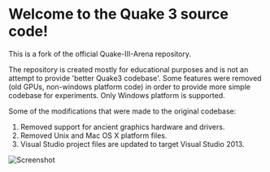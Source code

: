 Welcome to the Quake 3 source code!
===============================

This is a fork of the official Quake-III-Arena repository.

The repository is created mostly for educational purposes and is not an attempt
to provide 'better Quake3 codebase'. Some features were removed (old GPUs,
non-windows platform code) in order to provide more simple codebase for 
experiments. Only Windows platform is supported.

Some of the modifications that were made to the original codebase:

1. Removed support for ancient graphics hardware and drivers.
1. Removed Unix and Mac OS X platform files. 
1. Visual Studio project files are updated to target Visual Studio 2013.

![Screenshot](https://github.com/artemalive/Quake-III-Arena/raw/master/Screenshot.jpg)

